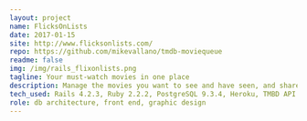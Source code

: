 ```yaml
---
layout: project
name: FlicksOnLists
date: 2017-01-15
site: http://www.flicksonlists.com/
repo: https://github.com/mikevallano/tmdb-moviequeue
readme: false
img: /img/rails_flixonlists.png
tagline: Your must-watch movies in one place
description: Manage the movies you want to see and have seen, and share movie lists with friends.
tech_used: Rails 4.2.3, Ruby 2.2.2, PostgreSQL 9.3.4, Heroku, TMBD API
role: db architecture, front end, graphic design
---
```

